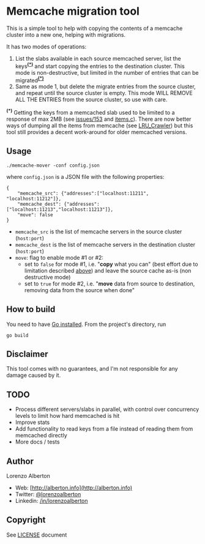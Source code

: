 Memcache migration tool
=======================

This is a simple tool to help with copying the contents of a memcache cluster into a new one, helping with migrations.


It has two modes of operations:

1. List the slabs available in each source memcached server, list the keys<b><sup id="a1">[(\*)](#f1)</sup></b> and start copying the entries to the destination cluster.  This mode is non-destructive, but limited in the number of entries that can be migrated<b><sup id="a1">[(\*)](#f1)</sup></b>
2. Same as mode 1, but delete the migrate entries from the source cluster, and repeat until the source cluster is empty.  This mode WILL REMOVE ALL THE ENTRIES from the source cluster, so use with care.

<b id="f1"><sup>(\*)</sup></b> Getting the keys from a memcached slab used to be limited to a response of max 2MB (see [issues/153](https://github.com/memcached/memcached/issues/153) and [items.c](https://github.com/memcached/memcached/blob/1174994a6cb977785fdf38aea915d23c1cfb5a56/items.c#L563)). There are now better ways of dumping all the items from memcache (see [LRU_Crawler](https://github.com/memcached/memcached/blob/master/doc/protocol.txt)) but this tool still provides a decent work-around for older memcached versions.

Usage
-----

    ./memcache-mover -conf config.json

where `config.json` is a JSON file with the following properties:

    {
    	"memcache_src": {"addresses":["localhost:11211", "localhost:11212"]},
    	"memcache_dest": {"addresses":["localhost:11213","localhost:11213"]},
    	"move": false
    }

* `memcache_src` is the list of memcache servers in the source cluster (`host:port`)
* `memcache_dest` is the list of memcache servers in the destination cluster (`host:port`)
* `move`: flag to enable mode #1 or #2:
   * set to `false` for mode #1, i.e. "**copy** what you can" (best effort due to limitation described <span id="a1">[above](#f1)</span>) and leave the source cache as-is (non destructive mode)
   * set to `true` for mode #2, i.e. "**move** data from source to destination, removing data from the source when done"

How to build
------------

You need to have [Go installed](https://golang.org/doc/install).
From the project's directory, run

```shell
go build
```


Disclaimer
----------

This tool comes with no guarantees, and I'm not responsible for any damage caused by it.

TODO
----

* Process different servers/slabs in parallel, with control over concurrency levels to limit how hard memcached is hit
* Improve stats
* Add functionality to read keys from a file instead of reading them from memcached directly
* More docs / tests


Author
------

Lorenzo Alberton

* Web: [http://alberton.info](http://alberton.info)
* Twitter: [@lorenzoalberton](https://twitter.com/lorenzoalberton)
* Linkedin: [/in/lorenzoalberton](https://www.linkedin.com/in/lorenzoalberton)



Copyright
---------

See [LICENSE](LICENSE) document